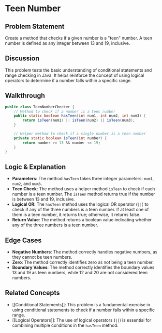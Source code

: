# Teen Number
## Problem Statement
Create a method that checks if a given number is a "teen" number. A teen number is defined as any integer between 13 and 19, inclusive.
## Discussion
This problem tests the basic understanding of conditional statements and range checking in Java. It helps reinforce the concept of using logical operators to determine if a number falls within a specific range.
## Walkthrough
```java
public class TeenNumberChecker {
    // Method to check if a number is a teen number
    public static boolean hasTeen(int num1, int num2, int num3) {
        return isTeen(num1) || isTeen(num2) || isTeen(num3);
    }

    // Helper method to check if a single number is a teen number
    private static boolean isTeen(int number) {
        return number >= 13 && number <= 19;
    }
}
```
## Logic & Explanation
- **Parameters**: The method `hasTeen` takes three integer parameters: `num1`, `num2`, and `num3`.
- **Teen Check**: The method uses a helper method `isTeen` to check if each number is a teen number. The `isTeen` method returns true if the number is between 13 and 19, inclusive.
- **Logical OR**: The `hasTeen` method uses the logical OR operator (`||`) to check if any of the three numbers is a teen number. If at least one of them is a teen number, it returns true; otherwise, it returns false.
- **Return Value**: The method returns a boolean value indicating whether any of the three numbers is a teen number.
## Edge Cases
- **Negative Numbers**: The method correctly handles negative numbers, as they cannot be teen numbers.
- **Zero**: The method correctly identifies zero as not being a teen number.
- **Boundary Values**: The method correctly identifies the boundary values 13 and 19 as teen numbers, while 12 and 20 are not considered teen numbers.
## Related Concepts
- [[Conditional Statements]]: This problem is a fundamental exercise in using conditional statements to check if a number falls within a specific range.
- [[Logical Operators]]: The use of logical operators (`||`) is essential for combining multiple conditions in the `hasTeen` method.